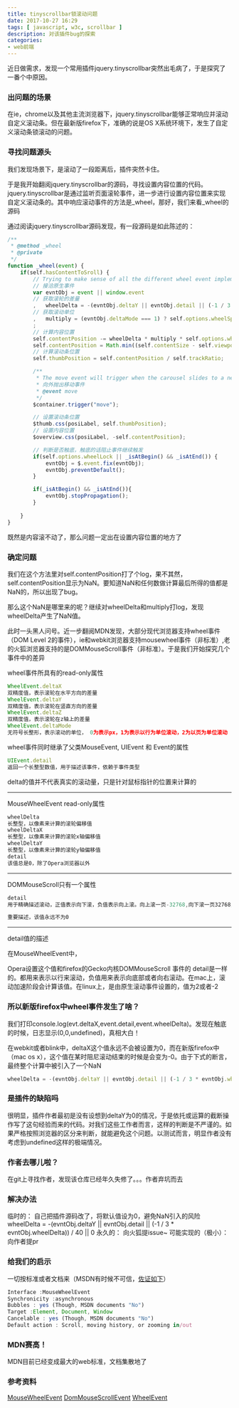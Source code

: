 ```yaml
---
title: tinyscrollbar锁滚动问题
date: 2017-10-27 16:29
tags: [ javascript, w3c, scrollbar ]
description: 对该插件bug的探索
categories:
- web前端
---
```


近日做需求，发现一个常用插件jquery.tinyscrollbar突然出毛病了，于是探究了一番个中原因。

### 出问题的场景

在ie，chrome以及其他主流浏览器下，jquery.tinyscrollbar能够正常响应并滚动自定义滚动条。但在最新版firefox下，准确的说是OS X系统环境下，发生了自定义滚动条锁滚动的问题。

### 寻找问题源头

我们发现场景下，是滚动了一段距离后，插件突然卡住。

于是我开始翻阅jquery.tinyscrollbar的源码，寻找设置内容位置的代码。jquery.tinyscrollbar是通过监听页面滚轮事件，进一步进行设置内容位置来实现自定义滚动条的。其中响应滚动事件的方法是_wheel，那好，我们来看_wheel的源码

通过阅读jquery.tinyscrollbar源码发现，有一段源码是如此陈述的：

```js
/**
 * @method _wheel
 * @private
 */
function _wheel(event) {
    if(self.hasContentToSroll) {
        // Trying to make sense of all the different wheel event implementations..
        // 接洽原生事件
        var evntObj = event || window.event
        // 获取滚轮的差量
        ,   wheelDelta = -(evntObj.deltaY || evntObj.detail || (-1 / 3 * evntObj.wheelDelta)) / 40
        // 获取滚动单位
        ,   multiply = (evntObj.deltaMode === 1) ? self.options.wheelSpeed : 1
        ;
        // 计算内容位置
        self.contentPosition -= wheelDelta * multiply * self.options.wheelSpeed;
        self.contentPosition = Math.min((self.contentSize - self.viewportSize), Math.max(0, self.contentPosition));
        // 计算滚动条位置
        self.thumbPosition = self.contentPosition / self.trackRatio;

        /**
         * The move event will trigger when the carousel slides to a new slide.
         * 向外抛出移动事件
         * @event move
         */
        $container.trigger("move");

        // 设置滚动条位置
        $thumb.css(posiLabel, self.thumbPosition);
        // 设置内容位置
        $overview.css(posiLabel, -self.contentPosition);

        // 判断是否触底，触底的话阻止事件继续触发
        if(self.options.wheelLock || _isAtBegin() && _isAtEnd()) {
            evntObj = $.event.fix(evntObj);
            evntObj.preventDefault();
        }

        if(_isAtBegin() && _isAtEnd()){
            evntObj.stopPropagation(); 
        }
        
    }
}
```

既然是内容滚不动了，那么问题一定出在设置内容位置的地方了

### 确定问题

我们在这个方法里对self.contentPosition打了个log，果不其然，self.contentPosition显示为NaN。要知道NaN和任何数做计算最后所得的值都是NaN的，所以出现了bug。

那么这个NaN是哪里来的呢？继续对wheelDelta和multiply打log，发现wheelDelta产生了NaN值。

此时一头黑人问号。近一步翻阅MDN发现，大部分现代浏览器支持wheel事件（DOM Level 2的事件），ie和webkit浏览器支持mousewheel事件（非标准）,老的火狐浏览器支持的是DOMMouseScroll事件（非标准）。于是我们开始探究几个事件中的差异

wheel事件所具有的read-only属性

```js
WheelEvent.deltaX
双精度值，表示滚轮在水平方向的差量
WheelEvent.deltaY
双精度值，表示滚轮在竖直方向的差量
WheelEvent.deltaZ
双精度值，表示滚轮在z轴上的差量
WheelEvent.deltaMode
无符号长整形，表示滚动的单位， 0为表示px，1为表示以行为单位滚动，2为以页为单位滚动
```

wheel事件同时继承了父类MouseEvent, UIEvent 和 Event的属性
```js
UIEvent.detail
返回一个长整型数值，用于描述该事件，依赖于事件类型
```

delta的值并不代表真实的滚动量，只是针对鼠标指针的位置来计算的

---

MouseWheelEvent read-only属性

```js
wheelDelta
长整型，以像素来计算的滚轮偏移值
wheelDeltaX
长整型，以像素来计算的滚轮x轴偏移值
wheelDeltaY
长整型，以像素来计算的滚轮y轴偏移值
detail
该值总是0，除了Opera浏览器以外
```
---

DOMMouseScroll只有一个属性

```js
detail
用于精确描述滚动，正值表示向下滚，负值表示向上滚。向上滚一页-32768,向下滚一页32768，其他值表示滚动行数

重要描述，该值永远不为0
```

---

detail值的描述

在MouseWheelEvent中，

Opera设置这个值和firefox的Gecko内核DOMMouseScroll 事件的 detail是一样的。都用来表示以行来滚动，负值用来表示向底部或者向右滚动。在mac上，滚动加速阶段会计算该值。在linux上，是由原生滚动事件设置的，值为2或者-2

### 所以新版firefox中wheel事件发生了啥？

我们打印console.log(evt.deltaX,event.detail,event.wheelDelta)。发现在触底的时候，日志显示(0,0,undefined)，真相大白！

在webkit或者blink中，deltaX这个值永远不会被设置为0，而在新版firefox中（mac os x），这个值在某时阻尼滚动结束的时候是会变为-0。由于下式的断言，最终整个计算中被引入了一个NaN

```js
wheelDelta = -(evntObj.deltaY || evntObj.detail || (-1 / 3 * evntObj.wheelDelta)) / 40
```

### 是插件的缺陷吗

很明显，插件作者最初是没有设想到deltaY为0的情况，于是依托或运算的截断操作写了这句经验而来的代码。对我们这些工作者而言，这样的判断是不严谨的。如果严格按照浏览器的区分来判断，就能避免这个问题。以测试而言，明显作者没有考虑到undefined这样的极端情况。

### 作者去哪儿啦？

在git上寻找作者，发现该仓库已经年久失修了。。。作者弃坑而去

### 解决办法

临时的：
  自己把插件源码改了，将默认值设为0，避免NaN引入的风险wheelDelta = -(evntObj.deltaY || evntObj.detail || (-1 / 3 * evntObj.wheelDelta)) / 40 || 0
永久的：
  向火狐提issue~
可能实现的（极小）：
  向作者提pr

### 给我们的启示

一切按标准或者文档来（MSDN有时候不可信，[佐证如下](https://developer.mozilla.org/en-US/docs/Web/Events/mousewheel)）

```js
Interface :MouseWheelEvent
Synchronicity :asynchronous
Bubbles : yes (Though, MSDN documents "No")
Target :Element, Document, Window
Cancelable : yes (Though, MSDN documents "No")
Default action : Scroll, moving history, or zooming in/out
```

### MDN赛高！

MDN目前已经变成最大的web标准，文档集散地了

### 参考资料

[MouseWheelEvent](https://developer.mozilla.org/en-US/docs/Web/Events/mousewheel)
[DomMouseScrollEvent](https://developer.mozilla.org/en-US/docs/Web/Events/dommousescroll)
[WheelEvent](https://developer.mozilla.org/en-US/docs/Web/Events/wheel)
